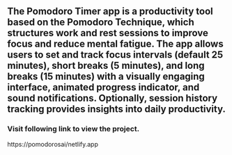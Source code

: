 ## The Pomodoro Timer app is a productivity tool based on the Pomodoro Technique, which structures work and rest sessions to improve focus and reduce mental fatigue. The app allows users to set and track focus intervals (default 25 minutes), short breaks (5 minutes), and long breaks (15 minutes) with a visually engaging interface, animated progress indicator, and sound notifications. Optionally, session history tracking provides insights into daily productivity.


### Visit following link to view the project.
https://pomodorosai/netlify.app